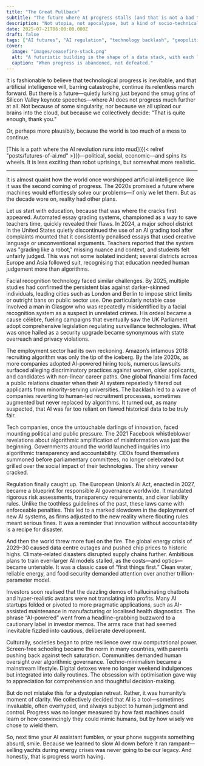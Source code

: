 ```yaml
---
title: "The Great Pullback"
subtitle: "The future where AI progress stalls (and that is not a bad thing)"
description: "Not utopia, not apocalypse, but a kind of socio-technical ceasefire. This is what it could look like if humanity decided to walk away from runaway AI development."
date: 2025-07-21T06:00:00.000Z
draft: false
tags: ["AI futures", "AI regulation", "technology backlash", "geopolitics", "sustainability", "AI limits", "scenarios", "scenario planning", "best case", "butwaittheresmorechaos"]
cover:
  image: "images/ceasefire-stack.png"
  alt: "A futuristic building in the shape of a data stack, with each layer representing a halted phase of AI development: machine learning, neural networks, general intelligence. Each level more incomplete than the last. Signs of abandonment—cranes frozen mid-air, architectural plans strewn across a cracked smart glass wall. Above, a billboard shows a serene Earth with the slogan: “We chose balance."
  caption: "When progress is abandoned, not defeated."
---
```


It is fashionable to believe that technological progress is inevitable, and that artificial intelligence will, 
barring catastrophe, continue its relentless march forward. But there is a future—quietly lurking just beyond the 
smug grins of Silicon Valley keynote speeches—where AI does not progress much further at all. Not because of some 
singularity, nor because we all upload our brains into the cloud, but because we collectively decide: "That is quite 
enough, thank you."

Or, perhaps more plausibly, because the world is too much of a mess to continue.

[This is a path where the AI revolution runs into mud]({{< relref "posts/futures-of-ai.md" >}})—political, social, 
economic—and spins its wheels. It is less exciting than robot uprisings, but somewhat more realistic.

---

It is almost quaint how the world once worshipped artificial intelligence like it was the second coming of progress. The 2020s promised a future where machines would effortlessly solve our problems—if only we let them. But as the decade wore on, reality had other plans.

Let us start with education, because that was where the cracks first appeared. Automated essay grading systems, championed as a way to save teachers time, quickly revealed their flaws. In 2024, a major school district in the United States quietly discontinued the use of an AI grading tool after complaints mounted that it consistently penalised essays that used creative language or unconventional arguments. Teachers reported that the system was "grading like a robot," missing nuance and context, and students felt unfairly judged. This was not some isolated incident; several districts across Europe and Asia followed suit, recognising that education needed human judgement more than algorithms.

Facial recognition technology faced similar challenges. By 2025, multiple studies had confirmed the persistent bias against darker-skinned individuals, leading cities such as London and Berlin to impose strict limits or outright bans on public sector use. One particularly notable case involved a man in Glasgow who was repeatedly misidentified by a facial recognition system as a suspect in unrelated crimes. His ordeal became a cause célèbre, fueling campaigns that eventually saw the UK Parliament adopt comprehensive legislation regulating surveillance technologies. What was once hailed as a security upgrade became synonymous with state overreach and privacy violations.

The employment sector had its own reckoning. Amazon’s infamous 2018 recruiting algorithm was only the tip of the iceberg. By the late 2020s, as more companies adopted AI-powered hiring tools, numerous lawsuits surfaced alleging discriminatory practices against women, older applicants, and candidates with non-linear career paths. One global financial firm faced a public relations disaster when their AI system repeatedly filtered out applicants from minority-serving universities. The backlash led to a wave of companies reverting to human-led recruitment processes, sometimes augmented but never replaced by algorithms. It turned out, as many suspected, that AI was far too reliant on flawed historical data to be truly fair.

Tech companies, once the untouchable darlings of innovation, faced mounting political and public pressure. The 2021 Facebook whistleblower revelations about algorithmic amplification of misinformation was just the beginning. Governments around the world launched inquiries into algorithmic transparency and accountability. CEOs found themselves summoned before parliamentary committees, no longer celebrated but grilled over the social impact of their technologies. The shiny veneer cracked.

Regulation finally caught up. The European Union’s AI Act, enacted in 2027, became a blueprint for responsible AI governance worldwide. It mandated rigorous risk assessments, transparency requirements, and clear liability rules. Unlike the toothless guidelines of the past, these laws came with enforceable penalties. This led to a marked slowdown in the deployment of new AI systems, as firms adjusted to the new reality where flouting rules meant serious fines. It was a reminder that innovation without accountability is a recipe for disaster.

And then the world threw more fuel on the fire. The global energy crisis of 2029–30 caused data centre outages and pushed chip prices to historic highs. Climate-related disasters disrupted supply chains further. Ambitious plans to train ever-larger AI models stalled, as the costs—and optics—became untenable. It was a classic case of “first things first.” Clean water, reliable energy, and food security demanded attention over another trillion-parameter model.

Investors soon realised that the dazzling demos of hallucinating chatbots and hyper-realistic avatars were not translating into profits. Many AI startups folded or pivoted to more pragmatic applications, such as AI-assisted maintenance in manufacturing or localised health diagnostics. The phrase “AI-powered” went from a headline-grabbing buzzword to a cautionary label in investor memos. The arms race that had seemed inevitable fizzled into cautious, deliberate development.

Culturally, societies began to prize resilience over raw computational power. Screen-free schooling became the norm in many countries, with parents pushing back against tech saturation. Communities demanded human oversight over algorithmic governance. Techno-minimalism became a mainstream lifestyle. Digital detoxes were no longer weekend indulgences but integrated into daily routines. The obsession with optimisation gave way to appreciation for comprehension and thoughtful decision-making.

But do not mistake this for a dystopian retreat. Rather, it was humanity’s moment of clarity. We collectively decided that AI is a tool—sometimes invaluable, often overhyped, and always subject to human judgment and control. Progress was no longer measured by how fast machines could learn or how convincingly they could mimic humans, but by how wisely we chose to wield them.

So, next time your AI assistant fumbles, or your phone suggests something absurd, smile. Because we learned to slow AI down before it ran rampant—selling yachts during energy crises was never going to be our legacy. And honestly, that is progress worth having.


